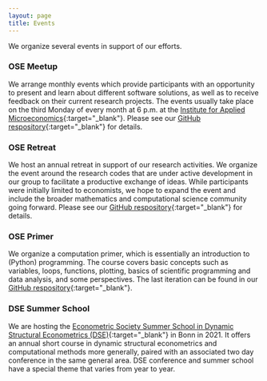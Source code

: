 ```yaml
---
layout: page
title: Events
---
```


We organize several events in support of our efforts.

### OSE Meetup

We arrange monthly events which provide participants with an opportunity to present and learn about different software solutions, as well as to receive feedback on their current research projects. The events usually take place on the third Monday of every month at 6&nbsp;p.m. at the [Institute for Applied Microeconomics](https://www.iame.uni-bonn.de){:target="_blank"}. Please see our [GitHub respository](https://github.com/OpenSourceEconomics/ose-meetup){:target="_blank"} for details.

### OSE Retreat

We host an annual retreat in support of our research activities. We organize the event around the research codes that are under active development in our group to facilitate a productive exchange of ideas. While participants were initially limited to economists, we hope to expand the event and include the broader mathematics and computational science community going forward. Please see our [GitHub respository](https://github.com/OpenSourceEconomics/ose-retreat){:target="_blank"} for details.

### OSE Primer

We organize a computation primer, which is essentially an introduction to (Python) programming. The course covers basic concepts such as variables, loops, functions, plotting, basics of scientific programming and data analysis, and some perspectives. The last iteration can be found in our [GitHub respository](https://github.com/OpenSourceEconomics/ose-course-primer){:target="_blank"}.

### DSE Summer School

We are hosting the [Econometric Society Summer School in Dynamic Structural Econometrics (DSE)](https://dseconf.org){:target="_blank"} in Bonn in 2021. It offers an annual short course in dynamic structural econometrics and computational methods more generally, paired with an associated two day conference in the same general area. DSE conference and summer school have a special theme that varies from year to year.
